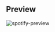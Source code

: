 ## Preview
![spotify-preview](https://user-images.githubusercontent.com/94491363/155581360-6e96b7a3-5718-47ba-8fc5-09b5ae7f9db2.png)
